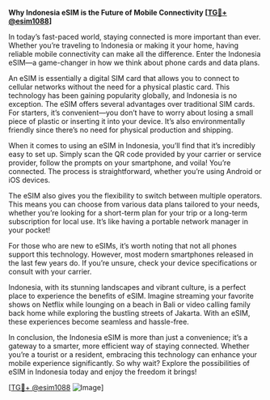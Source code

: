 **Why Indonesia eSIM is the Future of Mobile Connectivity [[TG💪+ @esim1088](https://t.me/s/esim1088)]**

In today’s fast-paced world, staying connected is more important than ever. Whether you’re traveling to Indonesia or making it your home, having reliable mobile connectivity can make all the difference. Enter the Indonesia eSIM—a game-changer in how we think about phone cards and data plans.

An eSIM is essentially a digital SIM card that allows you to connect to cellular networks without the need for a physical plastic card. This technology has been gaining popularity globally, and Indonesia is no exception. The eSIM offers several advantages over traditional SIM cards. For starters, it’s convenient—you don’t have to worry about losing a small piece of plastic or inserting it into your device. It’s also environmentally friendly since there’s no need for physical production and shipping.

When it comes to using an eSIM in Indonesia, you’ll find that it’s incredibly easy to set up. Simply scan the QR code provided by your carrier or service provider, follow the prompts on your smartphone, and voila! You’re connected. The process is straightforward, whether you’re using Android or iOS devices. 

The eSIM also gives you the flexibility to switch between multiple operators. This means you can choose from various data plans tailored to your needs, whether you’re looking for a short-term plan for your trip or a long-term subscription for local use. It’s like having a portable network manager in your pocket!

For those who are new to eSIMs, it’s worth noting that not all phones support this technology. However, most modern smartphones released in the last few years do. If you’re unsure, check your device specifications or consult with your carrier. 

Indonesia, with its stunning landscapes and vibrant culture, is a perfect place to experience the benefits of eSIM. Imagine streaming your favorite shows on Netflix while lounging on a beach in Bali or video calling family back home while exploring the bustling streets of Jakarta. With an eSIM, these experiences become seamless and hassle-free.

In conclusion, the Indonesia eSIM is more than just a convenience; it’s a gateway to a smarter, more efficient way of staying connected. Whether you’re a tourist or a resident, embracing this technology can enhance your mobile experience significantly. So why wait? Explore the possibilities of eSIM in Indonesia today and enjoy the freedom it brings!

[[TG💪+ @esim1088](https://t.me/s/esim1088) ![Image](https://i.postimg.cc/Y0z9fWf4/image.png)]